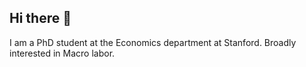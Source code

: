 ## Hi there 👋

I am a PhD student at the Economics department at Stanford. 
Broadly interested in Macro labor. 
